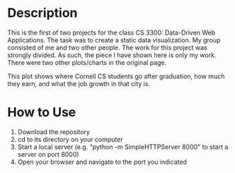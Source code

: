 # Description
This is the first of two projects for the class CS 3300: Data-Driven Web Applications. The task was to create a static data visualization. My group consisted of me and two other people. The work for this project was strongly divided. As such, the piece I have shown here is only my work. There were two other plots/charts in the original page.

This plot shows where Cornell CS students go after graduation, how much they earn, and what the job growth in that city is.

# How to Use
1. Download the repository
2. cd to its directory on your computer
3. Start a local server (e.g. "python -m SimpleHTTPServer 8000" to start a server on port 8000)
4. Open your browser and navigate to the port you indicated
